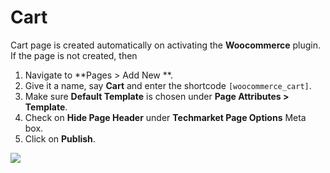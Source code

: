 # Cart

Cart page is created automatically on activating the **Woocommerce** plugin. If the page is not created, then

1. Navigate to **Pages > Add New **.
2. Give it a name, say **Cart** and enter the shortcode `[woocommerce_cart]`.
3. Make sure **Default Template** is chosen under **Page Attributes > Template**.
4. Check on **Hide Page Header** under **Techmarket Page Options** Meta box.
5. Click on **Publish**.

![](http://transvelo.github.io/docs/electro/images/page-cart.png)
